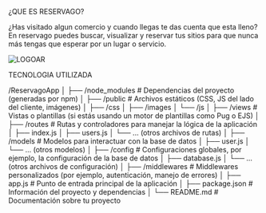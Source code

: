 ¿QUE ES RESERVAGO?

¿Has visitado algun comercio y cuando llegas te das cuenta que esta lleno? En reservago puedes buscar, visualizar y reservar tus sitios para que nunca más tengas que esperar por un lugar o servicio.

![LOGOAR](https://github.com/CodeMasterGT/Reservago/assets/140135315/25111a47-56b4-4f33-a3be-98ccee75aedf)


TECNOLOGIA UTILIZADA

/ReservagoApp
│
├── /node_modules           # Dependencias del proyecto (generadas por npm)
│
├── /public                 # Archivos estáticos (CSS, JS del lado del cliente, imágenes)
│   ├── /css
│   ├── /images
│   └── /js
│
├── /views                  # Vistas o plantillas (si estás usando un motor de plantillas como Pug o EJS)
│
├── /routes                 # Rutas y controladores para manejar la lógica de la aplicación
│   ├── index.js
│   ├── users.js
│   └── ... (otros archivos de rutas)
│
├── /models                 # Modelos para interactuar con la base de datos
│   ├── user.js
│   └── ... (otros modelos)
│
├── /config                 # Configuraciones globales, por ejemplo, la configuración de la base de datos
│   ├── database.js
│   └── ... (otros archivos de configuración)
│
├── /middlewares            # Middlewares personalizados (por ejemplo, autenticación, manejo de errores)
│
├── app.js                  # Punto de entrada principal de la aplicación
│
├── package.json            # Información del proyecto y dependencias
│
└── README.md               # Documentación sobre tu proyecto
